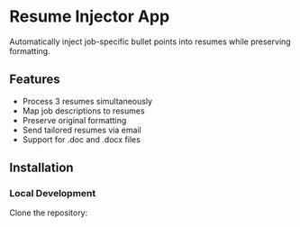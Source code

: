 # Resume Injector App

Automatically inject job-specific bullet points into resumes while preserving formatting.

## Features

- Process 3 resumes simultaneously
- Map job descriptions to resumes
- Preserve original formatting
- Send tailored resumes via email
- Support for .doc and .docx files

## Installation

### Local Development

Clone the repository:
 
